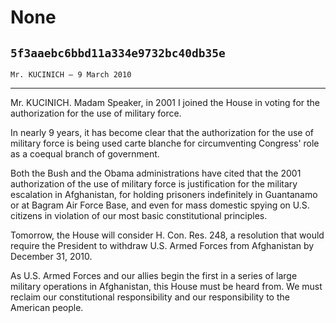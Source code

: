 # None
## `5f3aaebc6bbd11a334e9732bc40db35e`
`Mr. KUCINICH — 9 March 2010`

---


Mr. KUCINICH. Madam Speaker, in 2001 I joined the House in voting for 
the authorization for the use of military force.

In nearly 9 years, it has become clear that the authorization for the 
use of military force is being used carte blanche for circumventing 
Congress' role as a coequal branch of government.

Both the Bush and the Obama administrations have cited that the 2001 
authorization of the use of military force is justification for the 
military escalation in Afghanistan, for holding prisoners indefinitely 
in Guantanamo or at Bagram Air Force Base, and even for mass domestic 
spying on U.S. citizens in violation of our most basic constitutional 
principles.

Tomorrow, the House will consider H. Con. Res. 248, a resolution that 
would require the President to withdraw U.S. Armed Forces from 
Afghanistan by December 31, 2010.

As U.S. Armed Forces and our allies begin the first in a series of 
large military operations in Afghanistan, this House must be heard 
from. We must reclaim our constitutional responsibility and our 
responsibility to the American people.
